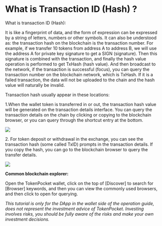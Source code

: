# What is Transaction ID (Hash) ?

What is transaction ID (Hash):

It is like a fingerprint of data, and the form of expression can be expressed by a string of letters, numbers or other symbols. It can also be understood as: the transaction hash on the blockchain is the transaction number. For example, if we transfer 10 tokens from address A to address B, we will use the address A for private key signature to get a SIGN (signature). Then this signature is combined with the transaction, and finally the hash value operation is performed to get TxHash (hash value). And then broadcast to the network, if the transaction is successful (focus), you can query the transaction number on the blockchain network, which is TxHash. If it is a failed transaction, the data will not be uploaded to the chain and the hash value will naturally be invalid.



Transaction hash usually appear in these locations:

1.When the wallet token is transferred in or out, the transaction hash value will be generated on the transaction details interface. You can query the transaction details on the chain by clicking or copying to the blockchain browser, or you can query through the shortcut entry at the bottom.

![](<../../.gitbook/assets/组 2.png>)

2\. For token deposit or withdrawal in the exchange, you can see the transaction hash (some called TxID) prompts in the transaction details. If you copy the hash, you can go to the blockchain browser to query the transfer details.

![](https://tp-statics.tokenpocket.pro/token/tokenpocket-1620456434550.jpg)

**Common blockchain explorer:**

Open the TokenPocket wallet, click on the top of \[Discover] to search for \[Browser] keywords, and then you can view the commonly used browsers, and then click to open for querying.



_This tutorial is only for the DApp in the wallet side of the operation guide, does not represent the investment advice of TokenPocket. Investing involves risks, you should be fully aware of the risks and make your own investment decisions._
